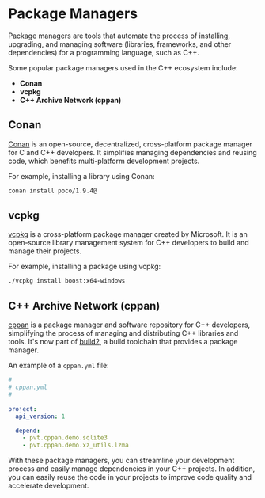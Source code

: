 # Package Managers

Package managers are tools that automate the process of installing, upgrading, and managing software (libraries, frameworks, and other dependencies) for a programming language, such as C++.

Some popular package managers used in the C++ ecosystem include:

- **Conan**
- **vcpkg**
- **C++ Archive Network (cppan)**

## Conan

[Conan](https://conan.io/) is an open-source, decentralized, cross-platform package manager for C and C++ developers. It simplifies managing dependencies and reusing code, which benefits multi-platform development projects.

For example, installing a library using Conan:

```sh
conan install poco/1.9.4@
```

## vcpkg

[vcpkg](https://github.com/microsoft/vcpkg) is a cross-platform package manager created by Microsoft. It is an open-source library management system for C++ developers to build and manage their projects.

For example, installing a package using vcpkg:

```sh
./vcpkg install boost:x64-windows
```

## C++ Archive Network (cppan)

[cppan](https://cppan.org/) is a package manager and software repository for C++ developers, simplifying the process of managing and distributing C++ libraries and tools. It's now part of [build2](https://build2.org/), a build toolchain that provides a package manager.

An example of a `cppan.yml` file:

```yaml
#
# cppan.yml
#

project:
  api_version: 1

  depend:
    - pvt.cppan.demo.sqlite3
    - pvt.cppan.demo.xz_utils.lzma
```

With these package managers, you can streamline your development process and easily manage dependencies in your C++ projects. In addition, you can easily reuse the code in your projects to improve code quality and accelerate development.
